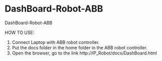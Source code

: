 # DashBoard-Robot-ABB
 DashBoard-Robot-ABB

HOW TO USE:
1. Connect Laptop with ABB robot controller.
2. Put the docs folder in the home folder in the ABB robot controller.
3. Open the browser, go to the link http://IP_Robot/docs/DashBoard.html
